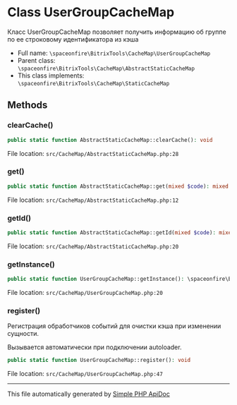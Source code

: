 # Class UserGroupCacheMap

Класс UserGroupCacheMap позволяет получить информацию об группе по ее строковому идентификатора из кэша

-   Full name: `\spaceonfire\BitrixTools\CacheMap\UserGroupCacheMap`
-   Parent class: `\spaceonfire\BitrixTools\CacheMap\AbstractStaticCacheMap`
-   This class implements: `\spaceonfire\BitrixTools\CacheMap\StaticCacheMap`

## Methods

### clearCache()

```php
public static function AbstractStaticCacheMap::clearCache(): void
```

File location: `src/CacheMap/AbstractStaticCacheMap.php:28`

### get()

```php
public static function AbstractStaticCacheMap::get(mixed $code): mixed
```

File location: `src/CacheMap/AbstractStaticCacheMap.php:12`

### getId()

```php
public static function AbstractStaticCacheMap::getId(mixed $code): mixed
```

File location: `src/CacheMap/AbstractStaticCacheMap.php:20`

### getInstance()

```php
public static function UserGroupCacheMap::getInstance(): \spaceonfire\BitrixTools\CacheMap\CacheMap
```

File location: `src/CacheMap/UserGroupCacheMap.php:20`

### register()

Регистрация обработчиков событий для очистки кэша при изменении сущности.

Вызывается автоматически при подключении autoloader.

```php
public static function UserGroupCacheMap::register(): void
```

File location: `src/CacheMap/UserGroupCacheMap.php:47`

---

This file automatically generated by [Simple PHP ApiDoc](https://github.com/spaceonfire/simple-php-apidoc)
